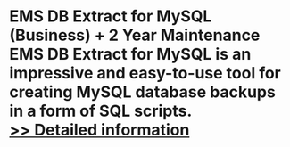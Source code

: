 # EMS DB Extract for MySQL (Business) + 2 Year Maintenance<br />EMS DB Extract for MySQL is an impressive and easy-to-use tool for creating MySQL database backups in a form of SQL scripts.<br />[>> Detailed information](https://secure.shareit.com/shareit/product.html?productid=300067897&affiliateid=200057808)